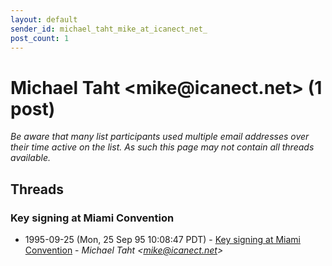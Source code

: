 ```yaml
---
layout: default
sender_id: michael_taht_mike_at_icanect_net_
post_count: 1
---
```


# Michael Taht <mike<span>@</span>icanect.net> (1 post)

_Be aware that many list participants used multiple email addresses over their time active on the list. As such this page may not contain all threads available._

## Threads

### Key signing at Miami Convention
+ 1995-09-25 (Mon, 25 Sep 95 10:08:47 PDT) - [Key signing at Miami Convention](/archive/1995/09/42b40788d4048e10559764ec30754b4c20661564ac66b86060dce9e9c3e370f3) - _Michael Taht \<mike@icanect.net\>_

